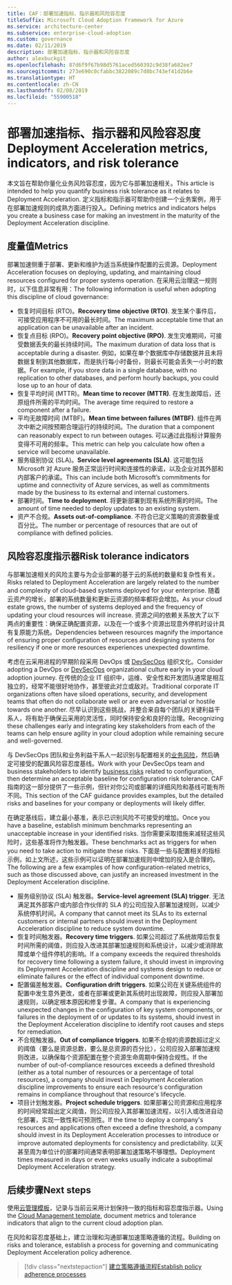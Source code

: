 ```yaml
---
title: CAF：部署加速指标、指示器和风险容忍度
titleSuffix: Microsoft Cloud Adoption Framework for Azure
ms.service: architecture-center
ms.subservice: enterprise-cloud-adoption
ms.custom: governance
ms.date: 02/11/2019
description: 部署加速指标、指示器和风险容忍度
author: alexbuckgit
ms.openlocfilehash: 87d6f9f67b98d5761aced560392c9d38fa682ee7
ms.sourcegitcommit: 273e690c0cfabbc3822089c7d8bc743ef41d2b6e
ms.translationtype: HT
ms.contentlocale: zh-CN
ms.lasthandoff: 02/08/2019
ms.locfileid: "55900518"
---
```

# <a name="deployment-acceleration-metrics-indicators-and-risk-tolerance"></a><span data-ttu-id="92765-103">部署加速指标、指示器和风险容忍度</span><span class="sxs-lookup"><span data-stu-id="92765-103">Deployment Acceleration metrics, indicators, and risk tolerance</span></span>

<span data-ttu-id="92765-104">本文旨在帮助你量化业务风险容忍度，因为它与部署加速相关。</span><span class="sxs-lookup"><span data-stu-id="92765-104">This article is intended to help you quantify business risk tolerance as it relates to Deployment Acceleration.</span></span> <span data-ttu-id="92765-105">定义指标和指示器可帮助你创建一个业务案例，用于在部署加速规则的成熟方面进行投入。</span><span class="sxs-lookup"><span data-stu-id="92765-105">Defining metrics and indicators helps you create a business case for making an investment in the maturity of the Deployment Acceleration discipline.</span></span>

## <a name="metrics"></a><span data-ttu-id="92765-106">度量值</span><span class="sxs-lookup"><span data-stu-id="92765-106">Metrics</span></span>

<span data-ttu-id="92765-107">部署加速侧重于部署、更新和维护为适当系统操作配置的云资源。</span><span class="sxs-lookup"><span data-stu-id="92765-107">Deployment Acceleration focuses on deploying, updating, and maintaining cloud resources configured for proper systems operation.</span></span> <span data-ttu-id="92765-108">在采用云治理这一规则时，以下信息非常有用：</span><span class="sxs-lookup"><span data-stu-id="92765-108">The following information is useful when adopting this discipline of cloud governance:</span></span>

- <span data-ttu-id="92765-109">恢复时间目标 (RTO)。</span><span class="sxs-lookup"><span data-stu-id="92765-109">**Recovery time objective (RTO)**.</span></span> <span data-ttu-id="92765-110">发生某个事件后，可接受应用程序不可用的最长时间。</span><span class="sxs-lookup"><span data-stu-id="92765-110">The maximum acceptable time that an application can be unavailable after an incident.</span></span>
- <span data-ttu-id="92765-111">恢复点目标 (RPO)。</span><span class="sxs-lookup"><span data-stu-id="92765-111">**Recovery point objective (RPO)**.</span></span> <span data-ttu-id="92765-112">发生灾难期间，可接受数据丢失的最长持续时间。</span><span class="sxs-lookup"><span data-stu-id="92765-112">The maximum duration of data loss that is acceptable during a disaster.</span></span> <span data-ttu-id="92765-113">例如，如果在单个数据库中存储数据并且未将数据复制到其他数据库，而是执行每小时备份，则最长可能会丢失一小时的数据。</span><span class="sxs-lookup"><span data-stu-id="92765-113">For example, if you store data in a single database, with no replication to other databases, and perform hourly backups, you could lose up to an hour of data.</span></span>
- <span data-ttu-id="92765-114">恢复平均时间 (MTTR)。</span><span class="sxs-lookup"><span data-stu-id="92765-114">**Mean time to recover (MTTR)**.</span></span> <span data-ttu-id="92765-115">在发生故障后，还原组件所需的平均时间。</span><span class="sxs-lookup"><span data-stu-id="92765-115">The average time required to restore a component after a failure.</span></span>
- <span data-ttu-id="92765-116">平均无故障时间 (MTBF)。</span><span class="sxs-lookup"><span data-stu-id="92765-116">**Mean time between failures (MTBF)**.</span></span> <span data-ttu-id="92765-117">组件在两次中断之间按预期合理运行的持续时间。</span><span class="sxs-lookup"><span data-stu-id="92765-117">The duration that a component can reasonably expect to run between outages.</span></span> <span data-ttu-id="92765-118">可以通过此指标计算服务变得不可用的频率。</span><span class="sxs-lookup"><span data-stu-id="92765-118">This metric can help you calculate how often a service will become unavailable.</span></span>
- <span data-ttu-id="92765-119">服务级别协议 (SLA)。</span><span class="sxs-lookup"><span data-stu-id="92765-119">**Service level agreements (SLA)**.</span></span> <span data-ttu-id="92765-120">这可能包括 Microsoft 对 Azure 服务正常运行时间和连接性的承诺，以及企业对其外部和内部客户的承诺。</span><span class="sxs-lookup"><span data-stu-id="92765-120">This can include both Microsoft’s commitments for uptime and connectivity of Azure services, as well as commitments made by the business to its external and internal customers.</span></span>
- <span data-ttu-id="92765-121">部署时间。</span><span class="sxs-lookup"><span data-stu-id="92765-121">**Time to deployment**.</span></span> <span data-ttu-id="92765-122">将更新部署到现有系统所需的时间。</span><span class="sxs-lookup"><span data-stu-id="92765-122">The amount of time needed to deploy updates to an existing system.</span></span>
- <span data-ttu-id="92765-123">资产不合规。</span><span class="sxs-lookup"><span data-stu-id="92765-123">**Assets out-of-compliance**.</span></span> <span data-ttu-id="92765-124">不符合已定义策略的资源数量或百分比。</span><span class="sxs-lookup"><span data-stu-id="92765-124">The number or percentage of resources that are out of compliance with defined policies.</span></span>

## <a name="risk-tolerance-indicators"></a><span data-ttu-id="92765-125">风险容忍度指示器</span><span class="sxs-lookup"><span data-stu-id="92765-125">Risk tolerance indicators</span></span>

<span data-ttu-id="92765-126">与部署加速相关的风险主要与为企业部署的基于云的系统的数量和复杂性有关。</span><span class="sxs-lookup"><span data-stu-id="92765-126">Risks related to Deployment Acceleration are largely related to the number and complexity of cloud-based systems deployed for your enterprise.</span></span> <span data-ttu-id="92765-127">随着云资产的增长，部署的系统数量和更新云资源的频率都将会增加。</span><span class="sxs-lookup"><span data-stu-id="92765-127">As your cloud estate grows, the number of systems deployed and the frequency of updating your cloud resources will increase.</span></span> <span data-ttu-id="92765-128">资源之间的依赖关系放大了以下两点的重要性：确保正确配置资源，以及在一个或多个资源出现意外停机时设计具有复原能力系统。</span><span class="sxs-lookup"><span data-stu-id="92765-128">Dependencies between resources magnify the importance of ensuring proper configuration of resources and designing systems for resiliency if one or more resources experiences unexpected downtime.</span></span>

<!-- "en-us" location is required for the URL below. -->

<span data-ttu-id="92765-129">考虑在云采用进程的早期阶段采用 DevOps 或 [DevSecOps](https://www.microsoft.com/en-us/securityengineering/devsecops) 组织文化。</span><span class="sxs-lookup"><span data-stu-id="92765-129">Consider adopting a DevOps or [DevSecOps](https://www.microsoft.com/en-us/securityengineering/devsecops) organizational culture early in your cloud adoption journey.</span></span> <span data-ttu-id="92765-130">在传统的企业 IT 组织中，运维、安全性和开发团队通常是相互独立的，经常不能很好地协作，甚至彼此对立或敌对。</span><span class="sxs-lookup"><span data-stu-id="92765-130">Traditional corporate IT organizations often have siloed operations, security, and development teams that often do not collaborate well or are even adversarial or hostile towards one another.</span></span> <span data-ttu-id="92765-131">尽早认识到这些挑战，并整合来自每个团队的关键利益干系人，将有助于确保云采用的灵活性，同时保持安全和良好的治理。</span><span class="sxs-lookup"><span data-stu-id="92765-131">Recognizing these challenges early and integrating key stakeholders from each of the teams can help ensure agility in your cloud adoption while remaining secure and well-governed.</span></span>

<span data-ttu-id="92765-132">与 DevSecOps 团队和业务利益干系人一起识别与配置相关的[业务风险](business-risks.md)，然后确定可接受的配置风险容忍度基线。</span><span class="sxs-lookup"><span data-stu-id="92765-132">Work with your DevSecOps team and business stakeholders to identify [business risks](business-risks.md) related to configuration, then determine an acceptable baseline for configuration risk tolerance.</span></span> <span data-ttu-id="92765-133">CAF 指南的这一部分提供了一些示例，但针对你公司或部署的详细风险和基线可能有所不同。</span><span class="sxs-lookup"><span data-stu-id="92765-133">This section of the CAF guidance provides examples, but the detailed risks and baselines for your company or deployments will likely differ.</span></span>

<span data-ttu-id="92765-134">在确定基线后，建立最小基准，表示已识别风险不可接受的增加。</span><span class="sxs-lookup"><span data-stu-id="92765-134">Once you have a baseline, establish minimum benchmarks representing an unacceptable increase in your identified risks.</span></span> <span data-ttu-id="92765-135">当你需要采取措施来减轻这些风险时，这些基准将作为触发器。</span><span class="sxs-lookup"><span data-stu-id="92765-135">These benchmarks act as triggers for when you need to take action to mitigate these risks.</span></span> <span data-ttu-id="92765-136">下面是一些与配置相关的指标示例，如上文所述，这些示例可以证明在部署加速规则中增加的投入是合理的。</span><span class="sxs-lookup"><span data-stu-id="92765-136">The following are a few examples of how configuration-related metrics, such as those discussed above, can justify an increased investment in the Deployment Acceleration discipline.</span></span>

- <span data-ttu-id="92765-137">服务级别协议 (SLA) 触发器。</span><span class="sxs-lookup"><span data-stu-id="92765-137">**Service-level agreement (SLA) trigger**.</span></span> <span data-ttu-id="92765-138">无法满足其外部客户或内部合作伙伴的 SLA 的公司应投入部署加速规则，以减少系统停机时间。</span><span class="sxs-lookup"><span data-stu-id="92765-138">A company that cannot meet its SLAs to its external customers or internal partners should invest in the Deployment Acceleration discipline to reduce system downtime.</span></span>
- <span data-ttu-id="92765-139">恢复时间触发器。</span><span class="sxs-lookup"><span data-stu-id="92765-139">**Recovery time triggers**.</span></span> <span data-ttu-id="92765-140">如果公司超过了系统故障后恢复时间所需的阈值，则应投入改进其部署加速规则和系统设计，以减少或消除故障或单个组件停机的影响。</span><span class="sxs-lookup"><span data-stu-id="92765-140">If a company exceeds the required thresholds for recovery time following a system failure, it should invest in improving its Deployment Acceleration discipline and systems design to reduce or eliminate failures or the effect of individual component downtime.</span></span>
- <span data-ttu-id="92765-141">配置偏差触发器。</span><span class="sxs-lookup"><span data-stu-id="92765-141">**Configuration drift triggers**.</span></span> <span data-ttu-id="92765-142">如果公司在关键系统组件的配置中发生意外更改，或者在部署或更新其系统时出现故障，则应投入部署加速规则，以确定根本原因和修复步骤。</span><span class="sxs-lookup"><span data-stu-id="92765-142">A company that is experiencing unexpected changes in the configuration of key system components, or failures in the deployment of or updates to its systems, should invest in the Deployment Acceleration discipline to identify root causes and steps for remediation.</span></span>  
- <span data-ttu-id="92765-143">不合规触发器。</span><span class="sxs-lookup"><span data-stu-id="92765-143">**Out of compliance triggers**.</span></span> <span data-ttu-id="92765-144">如果不合规的资源数超过定义的阈值（要么是资源总数，要么是总资源的百分比），公司应投入部署加速规则改进，以确保每个资源配置在整个资源生命周期中保持合规性。</span><span class="sxs-lookup"><span data-stu-id="92765-144">If the number of out-of-compliance resources exceeds a defined threshold (either as a total number of resources or a percentage of total resources), a company should invest in Deployment Acceleration discipline improvements to ensure each resource's configuration remains in compliance throughout that resource's lifecycle.</span></span>
- <span data-ttu-id="92765-145">项目计划触发器。</span><span class="sxs-lookup"><span data-stu-id="92765-145">**Project schedule triggers**.</span></span> <span data-ttu-id="92765-146">如果部署公司资源和应用程序的时间经常超出定义阈值，则公司应投入其部署加速流程，以引入或改进自动化部署，实现一致性和可预测性。</span><span class="sxs-lookup"><span data-stu-id="92765-146">If the time to deploy a company's resources and applications often exceed a define threshold, a company should invest in its Deployment Acceleration processes to introduce or improve automated deployments for consistency and predictability.</span></span> <span data-ttu-id="92765-147">以天甚至周为单位计的部署时间通常表明部署加速策略不够理想。</span><span class="sxs-lookup"><span data-stu-id="92765-147">Deployment times measured in days or even weeks usually indicate a suboptimal Deployment Acceleration strategy.</span></span>

## <a name="next-steps"></a><span data-ttu-id="92765-148">后续步骤</span><span class="sxs-lookup"><span data-stu-id="92765-148">Next steps</span></span>

<span data-ttu-id="92765-149">使用[云管理模板](./template.md)，记录与当前云采用计划保持一致的指标和容忍度指示器。</span><span class="sxs-lookup"><span data-stu-id="92765-149">Using the [Cloud Management template](./template.md), document metrics and tolerance indicators that align to the current cloud adoption plan.</span></span>

<span data-ttu-id="92765-150">在风险和容忍度基础上，建立治理和沟通部署加速策略遵循的流程。</span><span class="sxs-lookup"><span data-stu-id="92765-150">Building on risks and tolerance, establish a process for governing and communicating Deployment Acceleration policy adherence.</span></span>

> [!div class="nextstepaction"]
> [<span data-ttu-id="92765-151">建立策略遵循流程</span><span class="sxs-lookup"><span data-stu-id="92765-151">Establish policy adherence processes</span></span>](compliance-processes.md)
